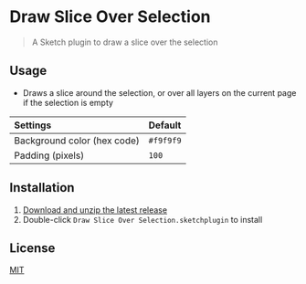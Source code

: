 # Draw Slice Over Selection

> A Sketch plugin to draw a slice over the selection

## Usage

- Draws a slice around the selection, or over all layers on the current page if the selection is empty

Settings | Default
:--|:--
Background color (hex code) | `#f9f9f9`
Padding (pixels) | `100`

## Installation

1. [Download and unzip the latest release](https://github.com/yuanqing/sketch-draw-slice-over-selection/releases)
2. Double-click `Draw Slice Over Selection.sketchplugin` to install

## License

[MIT](LICENSE.md)

